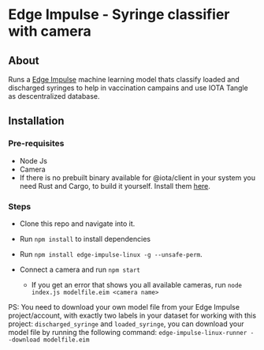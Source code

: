 # Edge Impulse - Syringe classifier with camera


## About

Runs a [Edge Impulse](https://www.edgeimpulse.com/) machine learning model thats classify loaded and discharged syringes to help in vaccination campains and use IOTA Tangle as descentralized database.


## Installation

### Pre-requisites

* Node Js
* Camera
* If there is no prebuilt binary available for @iota/client in your system you need Rust and Cargo, to build it yourself. Install them [here](https://doc.rust-lang.org/cargo/getting-started/installation.html).

### Steps

* Clone this repo and navigate into it.
* Run ```npm install``` to install dependencies
* Run  ```npm install edge-impulse-linux -g --unsafe-perm```.



* Connect a camera and run ```npm start```
  * If you get an error that shows you all available cameras, run ```node index.js modelfile.eim <camera name>```


PS: You need to download your own model file from your Edge Impulse project/account, with exactly two labels in your dataset for working with this project: ```discharged_syringe``` and ```loaded_syringe```, you can download your model file by running the following command: ```edge-impulse-linux-runner --download modelfile.eim```



